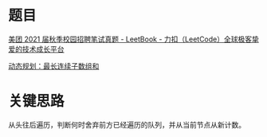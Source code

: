 # 题目

[美团 2021 届秋季校园招聘笔试真题 - LeetBook - 力扣（LeetCode）全球极客挚爱的技术成长平台](https://leetcode.cn/leetbook/read/meituan/oxeymv/)

[动态规划：最长连续子数组和](./动态规划：最长连续子数组和.md)

# 关键思路

从头往后遍历，判断何时舍弃前方已经遍历的队列，并从当前节点从新计数。